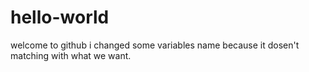 # hello-world
welcome to github
i changed some variables name because it dosen't matching with what we want.
